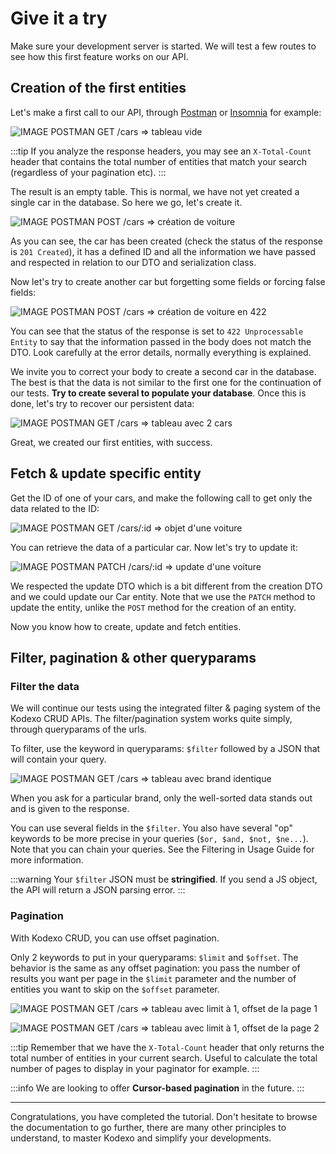 # Give it a try

Make sure your development server is started. We will test a few routes to see how this first feature works on our API.

## Creation of the first entities

Let's make a first call to our API, through [Postman](https://www.postman.com) or [Insomnia](https://insomnia.rest) for example:

![IMAGE POSTMAN GET /cars => tableau vide](https://via.placeholder.com/800x450)

:::tip
If you analyze the response headers, you may see an `X-Total-Count` header that contains the total number of entities that match your search (regardless of your pagination etc).
:::

The result is an empty table. This is normal, we have not yet created a single car in the database. So here we go, let's create it.

![IMAGE POSTMAN POST /cars => création de voiture](https://via.placeholder.com/800x450)

As you can see, the car has been created (check the status of the response is `201 Created`), it has a defined ID and all the information we have passed and respected in relation to our DTO and serialization class.

Now let's try to create another car but forgetting some fields or forcing false fields:

![IMAGE POSTMAN POST /cars => création de voiture en 422](https://via.placeholder.com/800x450)

You can see that the status of the response is set to `422 Unprocessable Entity` to say that the information passed in the body does not match the DTO. Look carefully at the error details, normally everything is explained.

We invite you to correct your body to create a second car in the database. The best is that the data is not similar to the first one for the continuation of our tests. **Try to create several to populate your database**. Once this is done, let's try to recover our persistent data:

![IMAGE POSTMAN GET /cars => tableau avec 2 cars](https://via.placeholder.com/800x450)

Great, we created our first entities, with success.

## Fetch & update specific entity

Get the ID of one of your cars, and make the following call to get only the data related to the ID:

![IMAGE POSTMAN GET /cars/:id => objet d'une voiture](https://via.placeholder.com/800x450)

You can retrieve the data of a particular car. Now let's try to update it:

![IMAGE POSTMAN PATCH /cars/:id => update d'une voiture](https://via.placeholder.com/800x450)

We respected the update DTO which is a bit different from the creation DTO and we could update our Car entity. Note that we use the `PATCH` method to update the entity, unlike the `POST` method for the creation of an entity.

Now you know how to create, update and fetch entities.

## Filter, pagination & other queryparams

### Filter the data

We will continue our tests using the integrated filter & paging system of the Kodexo CRUD APIs. The filter/pagination system works quite simply, through queryparams of the urls.

To filter, use the keyword in queryparams: `$filter` followed by a JSON that will contain your query.

![IMAGE POSTMAN GET /cars => tableau avec brand identique](https://via.placeholder.com/800x450)

When you ask for a particular brand, only the well-sorted data stands out and is given to the response.

You can use several fields in the `$filter`. You also have several "op" keywords to be more precise in your queries (`$or, $and, $not, $ne...`). Note that you can chain your queries. See the Filtering in Usage Guide for more information.

:::warning
Your `$filter` JSON must be **stringified**. If you send a JS object, the API will return a JSON parsing error.
:::

### Pagination

With Kodexo CRUD, you can use offset pagination.

Only 2 keywords to put in your queryparams: `$limit` and `$offset`. The behavior is the same as any offset pagination: you pass the number of results you want per page in the `$limit` parameter and the number of entities you want to skip on the `$offset` parameter.

![IMAGE POSTMAN GET /cars => tableau avec limit à 1, offset de la page 1](https://via.placeholder.com/800x450)

![IMAGE POSTMAN GET /cars => tableau avec limit à 1, offset de la page 2](https://via.placeholder.com/800x450)

:::tip
Remember that we have the `X-Total-Count` header that only returns the total number of entities in your current search. Useful to calculate the total number of pages to display in your paginator for example.
:::

:::info
We are looking to offer **Cursor-based pagination** in the future.
:::

---

Congratulations, you have completed the tutorial. Don't hesitate to browse the documentation to go further, there are many other principles to understand, to master Kodexo and simplify your developments.
